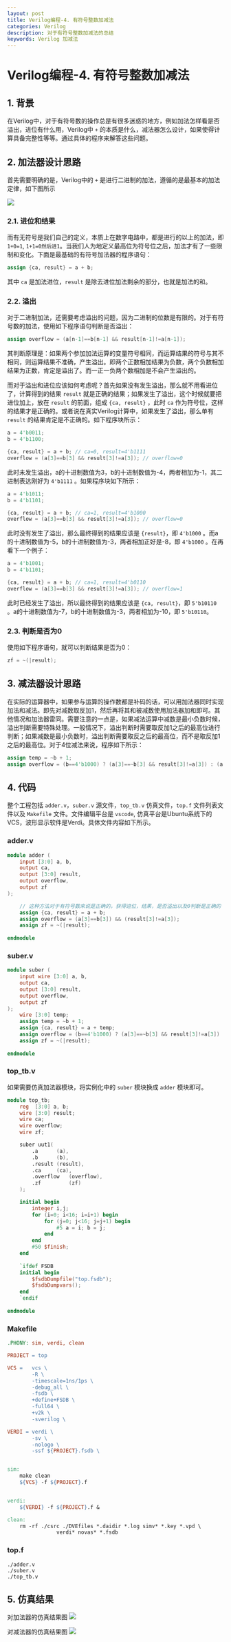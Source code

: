 ```yaml
---
layout: post
title: Verilog编程-4. 有符号整数加减法
categories: Verilog
description: 对于有符号整数加减法的总结
keywords: Verilog 加减法
---
```


# Verilog编程-4. 有符号整数加减法

## 1. 背景

​       在Verilog中，对于有符号数的操作总是有很多迷惑的地方，例如加法怎样看是否溢出，进位有什么用，Verilog中 `+` 的本质是什么，减法器怎么设计，如果使得计算具备完整性等等。通过具体的程序来解答这些问题。


## 2. 加法器设计思路

首先需要明确的是，Verilog中的 `+` 是进行二进制的加法，遵循的是最基本的加法定律，如下图所示

![](/images/blog/picture10.jpg)

### 2.1. 进位和结果
而有无符号是我们自己的定义，本质上在数字电路中，都是进行的以上的加法，即`1+0=1`, `1+1=0然后进1`。当我们人为地定义最高位为符号位之后，加法才有了一些限制和变化。下面是最基础的有符号加法器的程序语句：
```verilog
assign {ca, result} = a + b;
```

其中 `ca` 是加法进位，`result` 是除去进位加法剩余的部分，也就是加法的和。

### 2.2. 溢出
对于二进制加法，还需要考虑溢出的问题，因为二进制的位数是有限的。对于有符号数的加法，使用如下程序语句判断是否溢出：
```verilog
assign overflow = (a[n-1]==b[n-1] && result[n-1]!=a[n-1]);
```
其判断原理是：如果两个参加加法运算的变量符号相同，而运算结果的符号与其不相同，则运算结果不准确，产生溢出。即两个正数相加结果为负数，两个负数相加结果为正数，肯定是溢出了。而一正一负两个数相加是不会产生溢出的。

而对于溢出和进位应该如何考虑呢？首先如果没有发生溢出，那么就不用看进位了，计算得到的结果 `result` 就是正确的结果；如果发生了溢出，这个时候就要把进位加上，放在 `result` 的前面，组成 `{ca, result}` ，此时 `ca` 作为符号位，这样的结果才是正确的。或者说在真实Verilog计算中，如果发生了溢出，那么单有 `result` 的结果肯定是不正确的。如下程序块所示：
```verilog
a = 4'b0011;
b = 4'b1100;

{ca, result} = a + b; // ca=0, result=4'b1111 
overflow = (a[3]==b[3] && result[3]!=a[3]); // overflow=0
```
此时未发生溢出，a的十进制数值为3，b的十进制数值为-4，两者相加为-1，其二进制表达刚好为 `4'b1111` 。如果程序块如下所示：
```verilog
a = 4'b1011;
b = 4'b1101;

{ca, result} = a + b; // ca=1, result=4'b1000 
overflow = (a[3]==b[3] && result[3]!=a[3]); // overflow=0
```
此时没有发生了溢出，那么最终得到的结果应该是 `{result}`，即 `4'b1000` 。而a的十进制数值为-5，b的十进制数值为-3，两者相加正好是-8，即 `4'b1000` 。在再看下一个例子：
```verilog
a = 4'b1001;
b = 4'b1101;

{ca, result} = a + b; // ca=1, result=4'b0110 
overflow = (a[3]==b[3] && result[3]!=a[3]); // overflow=1
```
此时已经发生了溢出，所以最终得到的结果应该是 `{ca, result}`，即 `5'b10110` 。a的十进制数值为-7，b的十进制数值为-3，两者相加为-10，即 `5'b10110`。


### 2.3. 判断是否为0
使用如下程序语句，就可以判断结果是否为0：
```verilog
zf = ~(|result);
```

## 3. 减法器设计思路
在实际的运算器中，如果参与运算的操作数都是补码的话，可以用加法器同时实现加法和减法。即先对减数取反加1，然后再将其和被减数使用加法器加和即可。其他情况和加法器雷同。需要注意的一点是，如果减法运算中减数是最小负数时候，溢出判断需要特殊处理。一般情况下，溢出判断时需要取反加1之后的最高位进行判断；如果减数是最小负数时，溢出判断需要取反之后的最高位，而不是取反加1之后的最高位。对于4位减法来说，程序如下所示：
```verilog
assign temp = ~b + 1;
assign overflow = (b==4'b1000) ? (a[3]==~b[3] && result[3]!=a[3]) : (a[3]==temp[3] && result[3]!=a[3]);
```


## 4. 代码
整个工程包括 `adder.v`，`suber.v` 源文件，`top_tb.v` 仿真文件，`top.f` 文件列表文件以及 `Makefile` 文件。文件编辑平台是 `vscode`, 仿真平台是Ubuntu系统下的VCS，波形显示软件是Verdi。具体文件内容如下所示。

### adder.v
```verilog
module adder (
    input [3:0] a, b,
    output ca,
    output [3:0] result,
    output overflow,
    output zf
);

    // 这种方法对于有符号数来说是正确的，获得进位，结果，是否溢出以及0判断是正确的
    assign {ca, result} = a + b;
    assign overflow = (a[3]==b[3]) && (result[3]!=a[3]);
    assign zf = ~(|result);
    
endmodule
```

### suber.v
```verilog
module suber (
    input wire [3:0] a, b,
    output ca,
    output [3:0] result,
    output overflow,
    output zf
);
    wire [3:0] temp;
    assign temp = ~b + 1;
    assign {ca, result} = a + temp;
    assign overflow = (b==4'b1000) ? (a[3]==~b[3] && result[3]!=a[3]) : (a[3]==temp[3] && result[3]!=a[3]);
    assign zf = ~(|result);
    
endmodule
```

### top_tb.v
如果需要仿真加法器模块，将实例化中的 `suber` 模块换成 `adder` 模块即可。
```verilog
module top_tb;
    reg  [3:0] a, b;
    wire [3:0] result;
    wire ca;
    wire overflow;
    wire zf;

    suber uut1(
        .a      (a),
        .b      (b),
        .result (result),
        .ca     (ca),
        .overflow   (overflow),
        .zf         (zf)
    );

    initial begin
        integer i,j;
        for (i=0; i<16; i=i+1) begin
            for (j=0; j<16; j=j+1) begin
                #5 a = i; b = j;
            end
        end 
        #50 $finish;
    end
    
    `ifdef FSDB
    initial begin
        $fsdbDumpfile("top.fsdb");
        $fsdbDumpvars();
    end
    `endif
    
endmodule
```

### Makefile

```makefile 
.PHONY: sim, verdi, clean

PROJECT = top

VCS =	vcs \
		-R \
		-timescale=1ns/1ps \
		-debug_all \
		-fsdb \
		+define+FSDB \
		-full64 \
		+v2k \
		-sverilog \

VERDI =	verdi \
		-sv \
		-nologo \
		-ssf ${PROJECT}.fsdb \


sim:
	make clean
	${VCS} -f ${PROJECT}.f


verdi:
	${VERDI} -f ${PROJECT}.f &

clean:
	rm -rf ./csrc ./DVEfiles *.daidir *.log simv* *.key *.vpd \
				verdi* novas* *.fsdb
```


### top.f
```
./adder.v
./suber.v
./top_tb.v

```		

## 5. 仿真结果
对加法器的仿真结果图
![](/images/blog/picture11.jpg)

对减法器的仿真结果图
![](/images/blog/picture12.jpg)
​		